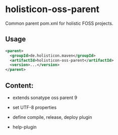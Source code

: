# holisticon-oss-parent

Common parent pom.xml for holistic FOSS projects.

## Usage

```xml
<parent>
  <groupId>de.holisticon.maven</groupId>
  <artifactId>holisticon-oss-parent</artifactId>
  <version>...</version>
</parent>
```

## Content:

- extends sonatype oss parent 9
- set UTF-8 properties
- define compile, release, deploy plugin

- help-plugin

